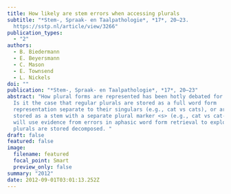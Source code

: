 ```yaml
---
title: How likely are stem errors when accessing plurals
subtitle: "*Stem-, Spraak- en Taalpathologie*, *17*, 20–23.
  https://sstp.nl/article/view/3266"
publication_types:
  - "2"
authors:
  - B. Biedermann
  - E. Beyersmann
  - C. Mason
  - E. Townsend
  - L. Nickels
doi: ""
publication: "*Stem-, Spraak- en Taalpathologie*, *17*, 20–23"
abstract: "How plural forms are represented has been hotly debated for decades.
  Is it the case that regular plurals are stored as a full word form
  representation separate to their singulars (e.g., cat vs cats), or are plurals
  stored as a stem with a separate plural marker <s> (e.g., cat vs cat-<s>)? We
  will use evidence from errors in aphasic word form retrieval to explore if
  plurals are stored decomposed. "
draft: false
featured: false
image:
  filename: featured
  focal_point: Smart
  preview_only: false
summary: "2012"
date: 2012-09-01T03:01:13.252Z
---
```


